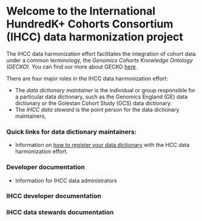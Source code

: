 # Welcome to the International HundredK+ Cohorts Consortium (IHCC) data harmonization project

The IHCC data harmonization effort facilitates the integration of cohort data under a common terminology, the *Genomics Cohorts Knowledge Ontology (GECKO)*. You can find our more about GECKO [here](http://www.obofoundry.org/ontology/gecko.html).

There are four major roles in the IHCC data harmonization effort:
* The *data dictionary maintainer* is the individual or group responsible for a particular data dictionary, such as the Genomics England (GE) data dictionary or the Golestan Cohort Study (GCS) data dictionary.
* The *IHCC data steward* is the point person for the data dictionary maintainers, 

### Quick links for data dictionary maintainers:

- Information on [how to register your data dictionary](DataDictionaryRegistration) with the HCC data harmonization effort.

### Developer documentation
- Information for IHCC data administrators 

### IHCC developer documentation

### IHCC data stewards documentation
